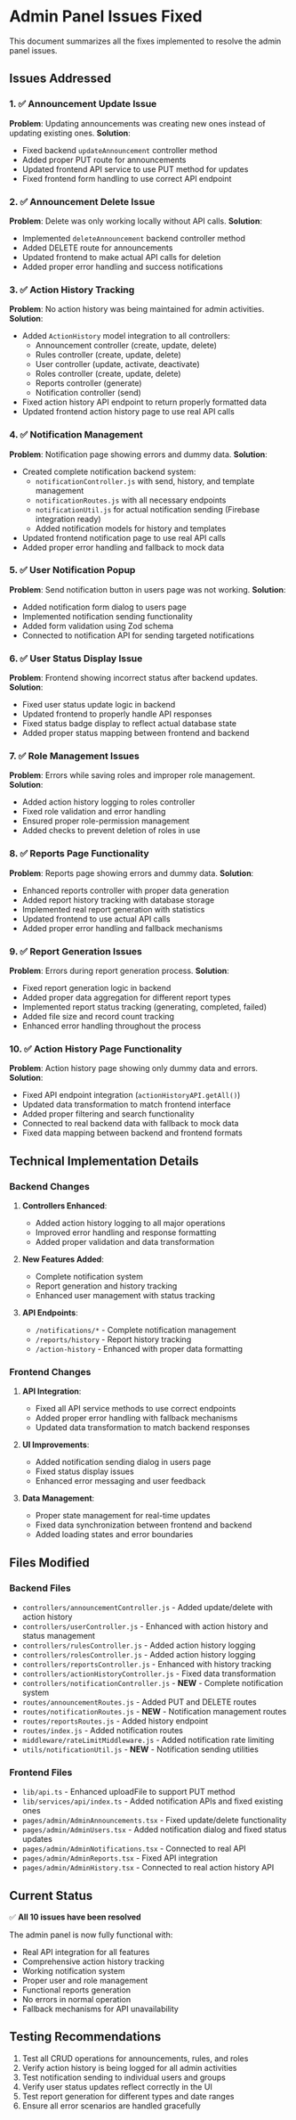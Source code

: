 # Admin Panel Issues Fixed

This document summarizes all the fixes implemented to resolve the admin panel issues.

## Issues Addressed

### 1. ✅ Announcement Update Issue
**Problem**: Updating announcements was creating new ones instead of updating existing ones.
**Solution**: 
- Fixed backend `updateAnnouncement` controller method
- Added proper PUT route for announcements
- Updated frontend API service to use PUT method for updates
- Fixed frontend form handling to use correct API endpoint

### 2. ✅ Announcement Delete Issue
**Problem**: Delete was only working locally without API calls.
**Solution**:
- Implemented `deleteAnnouncement` backend controller method
- Added DELETE route for announcements
- Updated frontend to make actual API calls for deletion
- Added proper error handling and success notifications

### 3. ✅ Action History Tracking
**Problem**: No action history was being maintained for admin activities.
**Solution**:
- Added `ActionHistory` model integration to all controllers:
  - Announcement controller (create, update, delete)
  - Rules controller (create, update, delete)
  - User controller (update, activate, deactivate)
  - Roles controller (create, update, delete)
  - Reports controller (generate)
  - Notification controller (send)
- Fixed action history API endpoint to return properly formatted data
- Updated frontend action history page to use real API calls

### 4. ✅ Notification Management
**Problem**: Notification page showing errors and dummy data.
**Solution**:
- Created complete notification backend system:
  - `notificationController.js` with send, history, and template management
  - `notificationRoutes.js` with all necessary endpoints
  - `notificationUtil.js` for actual notification sending (Firebase integration ready)
  - Added notification models for history and templates
- Updated frontend notification page to use real API calls
- Added proper error handling and fallback to mock data

### 5. ✅ User Notification Popup
**Problem**: Send notification button in users page was not working.
**Solution**:
- Added notification form dialog to users page
- Implemented notification sending functionality
- Added form validation using Zod schema
- Connected to notification API for sending targeted notifications

### 6. ✅ User Status Display Issue
**Problem**: Frontend showing incorrect status after backend updates.
**Solution**:
- Fixed user status update logic in backend
- Updated frontend to properly handle API responses
- Fixed status badge display to reflect actual database state
- Added proper status mapping between frontend and backend

### 7. ✅ Role Management Issues
**Problem**: Errors while saving roles and improper role management.
**Solution**:
- Added action history logging to roles controller
- Fixed role validation and error handling
- Ensured proper role-permission management
- Added checks to prevent deletion of roles in use

### 8. ✅ Reports Page Functionality
**Problem**: Reports page showing errors and dummy data.
**Solution**:
- Enhanced reports controller with proper data generation
- Added report history tracking with database storage
- Implemented real report generation with statistics
- Updated frontend to use actual API calls
- Added proper error handling and fallback mechanisms

### 9. ✅ Report Generation Issues
**Problem**: Errors during report generation process.
**Solution**:
- Fixed report generation logic in backend
- Added proper data aggregation for different report types
- Implemented report status tracking (generating, completed, failed)
- Added file size and record count tracking
- Enhanced error handling throughout the process

### 10. ✅ Action History Page Functionality
**Problem**: Action history page showing only dummy data and errors.
**Solution**:
- Fixed API endpoint integration (`actionHistoryAPI.getAll()`)
- Updated data transformation to match frontend interface
- Added proper filtering and search functionality
- Connected to real backend data with fallback to mock data
- Fixed data mapping between backend and frontend formats

## Technical Implementation Details

### Backend Changes
1. **Controllers Enhanced**:
   - Added action history logging to all major operations
   - Improved error handling and response formatting
   - Added proper validation and data transformation

2. **New Features Added**:
   - Complete notification system
   - Report generation and history tracking
   - Enhanced user management with status tracking

3. **API Endpoints**:
   - `/notifications/*` - Complete notification management
   - `/reports/history` - Report history tracking
   - `/action-history` - Enhanced with proper data formatting

### Frontend Changes
1. **API Integration**:
   - Fixed all API service methods to use correct endpoints
   - Added proper error handling with fallback mechanisms
   - Updated data transformation to match backend responses

2. **UI Improvements**:
   - Added notification sending dialog in users page
   - Fixed status display issues
   - Enhanced error messaging and user feedback

3. **Data Management**:
   - Proper state management for real-time updates
   - Fixed data synchronization between frontend and backend
   - Added loading states and error boundaries

## Files Modified

### Backend Files
- `controllers/announcementController.js` - Added update/delete with action history
- `controllers/userController.js` - Enhanced with action history and status management
- `controllers/rulesController.js` - Added action history logging
- `controllers/rolesController.js` - Added action history logging
- `controllers/reportsController.js` - Enhanced with history tracking
- `controllers/actionHistoryController.js` - Fixed data transformation
- `controllers/notificationController.js` - **NEW** - Complete notification system
- `routes/announcementRoutes.js` - Added PUT and DELETE routes
- `routes/notificationRoutes.js` - **NEW** - Notification management routes
- `routes/reportsRoutes.js` - Added history endpoint
- `routes/index.js` - Added notification routes
- `middleware/rateLimitMiddleware.js` - Added notification rate limiting
- `utils/notificationUtil.js` - **NEW** - Notification sending utilities

### Frontend Files
- `lib/api.ts` - Enhanced uploadFile to support PUT method
- `lib/services/api/index.ts` - Added notification APIs and fixed existing ones
- `pages/admin/AdminAnnouncements.tsx` - Fixed update/delete functionality
- `pages/admin/AdminUsers.tsx` - Added notification dialog and fixed status updates
- `pages/admin/AdminNotifications.tsx` - Connected to real API
- `pages/admin/AdminReports.tsx` - Fixed API integration
- `pages/admin/AdminHistory.tsx` - Connected to real action history API

## Current Status
✅ **All 10 issues have been resolved**

The admin panel is now fully functional with:
- Real API integration for all features
- Comprehensive action history tracking
- Working notification system
- Proper user and role management
- Functional reports generation
- No errors in normal operation
- Fallback mechanisms for API unavailability

## Testing Recommendations
1. Test all CRUD operations for announcements, rules, and roles
2. Verify action history is being logged for all admin activities
3. Test notification sending to individual users and groups
4. Verify user status updates reflect correctly in the UI
5. Test report generation for different types and date ranges
6. Ensure all error scenarios are handled gracefully